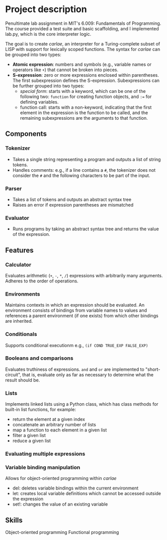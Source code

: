 # Project description
Penultimate lab assignment in MIT's 6.009: Fundamentals of Programming. The course provided a test suite and basic scaffolding, and I implemented lab.py, which is the core interpreter logic.

The goal is to create _carlae_, an interpreter for a Turing-complete subset of LISP with support for lexically scoped functions. The syntax for _carlae_ can be grouped into two types:
- **Atomic expression**: numbers and symbols (e.g., variable names or operators like `+`) that cannot be broken into pieces.
- **S-expression**: zero or more expressions enclosed within parentheses. The first subexpression defines the S-expression. Subexpressions can be further grouped into two types:
    - _special form_: starts with a keyword, which can be one of the following two: `function` for creating function objects, and `:=` for defining variables.
    - function call: starts with a non-keyword, indicating that the first element in the expression is the function to be called, and the remaining subexpressions are the arguments to that function.

## Components
### Tokenizer
- Takes a single string representing a program and outputs a list of string tokens.
- Handles comments: e.g., if a line contains a `#`, the tokenizer does not consider the `#` and the following characters to be part of the input.
### Parser
- Takes a list of tokens and outputs an abstract syntax tree
- Raises an error if expression parentheses are mismatched
### Evaluator
- Runs programs by taking an abstract syntax tree and returns the value of the expression.

## Features
### Calculator
Evaluates arithmetic (`+`, `-`, `*`, `/`) expressions with arbitrarily many arguments. Adheres to the order of operations.
### Environments
Maintains contexts in which an expression should be evaluated. An environment consists of bindings from variable names to values and references a parent environment (if one exists) from which other bindings are inherited. 
### Conditionals
Supports conditional executionm e.g., `(if COND TRUE_EXP FALSE_EXP)`
### Booleans and comparisons
Evaluates truthiness of expressions. `and` and `or` are implemented to "short-circuit", that is, evaluate only as far as necessary to determine what the result should be.
### Lists
Implements linked lists using a Python class, which has class methods for built-in list functions, for example:
- return the element at a given index
- concatenate an arbitrary number of lists
- map a function to each element in a given list
- filter a given list
- reduce a given list 
### Evaluating multiple expressions
### Variable binding manipulation
Allows for object-oriented programming within _carlae_
- del: deletes variable bindings within the current environment
- let: creates local variable definitions which cannot be accessed outside the expression
- set!: changes the value of an existing variable



## Skills
Object-oriented programming
Functional programming


